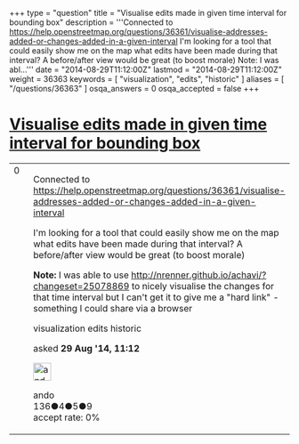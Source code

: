 +++
type = "question"
title = "Visualise edits made in given time interval for bounding box"
description = '''Connected to https://help.openstreetmap.org/questions/36361/visualise-addresses-added-or-changes-added-in-a-given-interval I&#x27;m looking for a tool that could easily show me on the map what edits have been made during that interval?  A before/after view would be great (to boost morale) Note: I was abl...'''
date = "2014-08-29T11:12:00Z"
lastmod = "2014-08-29T11:12:00Z"
weight = 36363
keywords = [ "visualization", "edits", "historic" ]
aliases = [ "/questions/36363" ]
osqa_answers = 0
osqa_accepted = false
+++

<div class="headNormal">

# [Visualise edits made in given time interval for bounding box](/questions/36363/visualise-edits-made-in-given-time-interval-for-bounding-box)

</div>

<div id="main-body">

<div id="askform">

<table id="question-table" style="width:100%;">
<colgroup>
<col style="width: 50%" />
<col style="width: 50%" />
</colgroup>
<tbody>
<tr>
<td style="width: 30px; vertical-align: top"><div class="vote-buttons">
<span id="post-36363-upvote" class="ajax-command post-vote up" rel="nofollow" title="I like this post (click again to cancel)"> </span>
<div id="post-36363-score" class="post-score" title="current number of votes">
0
</div>
<span id="post-36363-downvote" class="ajax-command post-vote down" rel="nofollow" title="I dont like this post (click again to cancel)"> </span> <span id="favorite-mark" class="ajax-command favorite-mark" rel="nofollow" title="mark/unmark this question as favorite (click again to cancel)"> </span>
<div id="favorite-count" class="favorite-count">
&#10;</div>
</div></td>
<td><div id="item-right">
<div class="question-body">
<p>Connected to <a href="/questions/36361/visualise-addresses-added-or-changes-added-in-a-given-interval">https://help.openstreetmap.org/questions/36361/visualise-addresses-added-or-changes-added-in-a-given-interval</a></p>
<p>I'm looking for a tool that could easily show me on the map what edits have been made during that interval? A before/after view would be great (to boost morale)</p>
<p><strong>Note:</strong> I was able to use <a href="http://nrenner.github.io/achavi/?changeset=25078869">http://nrenner.github.io/achavi/?changeset=25078869</a> to nicely visualise the changes for that time interval but I can't get it to give me a "hard link" - something I could share via a browser</p>
</div>
<div id="question-tags" class="tags-container tags">
<span class="post-tag tag-link-visualization" rel="tag" title="see questions tagged &#39;visualization&#39;">visualization</span> <span class="post-tag tag-link-edits" rel="tag" title="see questions tagged &#39;edits&#39;">edits</span> <span class="post-tag tag-link-historic" rel="tag" title="see questions tagged &#39;historic&#39;">historic</span>
</div>
<div id="question-controls" class="post-controls">
&#10;</div>
<div class="post-update-info-container">
<div class="post-update-info post-update-info-user">
<p>asked <strong>29 Aug '14, 11:12</strong></p>
<img src="https://secure.gravatar.com/avatar/b6baca1ae2e36df6ccc264d30b997be8?s=32&amp;d=identicon&amp;r=g" class="gravatar" width="32" height="32" alt="ando&#39;s gravatar image" />
<p><span>ando</span><br />
<span class="score" title="136 reputation points">136</span><span title="4 badges"><span class="badge1">●</span><span class="badgecount">4</span></span><span title="5 badges"><span class="silver">●</span><span class="badgecount">5</span></span><span title="9 badges"><span class="bronze">●</span><span class="badgecount">9</span></span><br />
<span class="accept_rate" title="Rate of the user&#39;s accepted answers">accept rate:</span> <span title="ando has no accepted answers">0%</span></p>
</div>
</div>
<div id="comments-container-36363" class="comments-container">
&#10;</div>
<div id="comment-tools-36363" class="comment-tools">
&#10;</div>
<div class="clear">
&#10;</div>
<div id="comment-36363-form-container" class="comment-form-container">
&#10;</div>
<div class="clear">
&#10;</div>
</div></td>
</tr>
</tbody>
</table>

</div>

</div>

